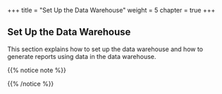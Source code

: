+++
title = "Set Up the Data Warehouse"
weight = 5
chapter = true
+++


## Set Up the Data Warehouse
This section explains how to set up the data warehouse and how to generate reports using data in the data warehouse. 


{{% notice note %}}

{{% /notice %}}



